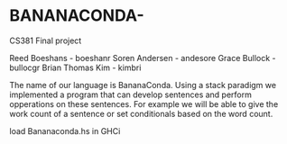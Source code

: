 # BANANACONDA-
CS381 Final project

Reed Boeshans    - boeshanr
Soren Andersen   - andesore
Grace Bullock  	 - bullocgr
Brian Thomas Kim - kimbri

The name of our language is BananaConda. Using a stack paradigm we implemented a 
program that can develop sentences and perform opperations on these sentences.
For example we will be able to give the work count of a sentence or set conditionals 
based on the word count.

load Bananaconda.hs in GHCi

